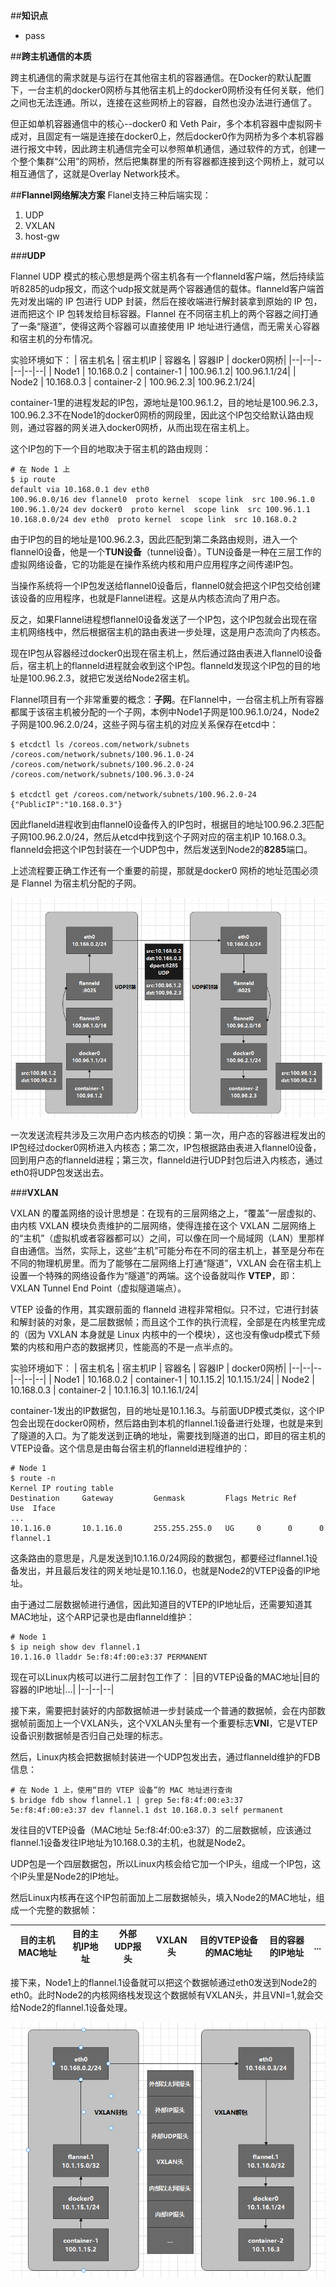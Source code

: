 ##**知识点**
- pass

##**跨主机通信的本质**

跨主机通信的需求就是与运行在其他宿主机的容器通信。在Docker的默认配置下，一台主机的docker0网桥与其他宿主机上的docker0网桥没有任何关联，他们之间也无法连通。所以，连接在这些网桥上的容器，自然也没办法进行通信了。

但正如单机容器通信中的核心--docker0 和 Veth Pair，多个本机容器中虚拟网卡成对，且固定有一端是连接在docker0上，然后docker0作为网桥为多个本机容器进行报文中转，因此跨主机通信完全可以参照单机通信，通过软件的方式，创建一个整个集群“公用”的网桥，然后把集群里的所有容器都连接到这个网桥上，就可以相互通信了，这就是Overlay Network技术。

##**Flannel网络解决方案**
Flanel支持三种后端实现：
1. UDP
2. VXLAN
3. host-gw

###**UDP**

Flannel UDP 模式的核心思想是两个宿主机各有一个flanneld客户端，然后持续监听8285的udp报文，而这个udp报文就是两个容器通信的载体。flanneld客户端首先对发出端的 IP 包进行 UDP 封装，然后在接收端进行解封装拿到原始的 IP 包，进而把这个 IP 包转发给目标容器。Flannel 在不同宿主机上的两个容器之间打通了一条“隧道”，使得这两个容器可以直接使用 IP 地址进行通信，而无需关心容器和宿主机的分布情况。

实验环境如下：
| 宿主机名 | 宿主机IP | 容器名 | 容器IP | docker0网桥|
|--|--|--|--|--|--|
| Node1 | 10.168.0.2 | container-1 | 100.96.1.2| 100.96.1.1/24|
| Node2 | 10.168.0.3 | container-2 | 100.96.2.3| 100.96.2.1/24|

container-1里的进程发起的IP包，源地址是100.96.1.2，目的地址是100.96.2.3，100.96.2.3不在Node1的docker0网桥的网段里，因此这个IP包交给默认路由规则，通过容器的网关进入docker0网桥，从而出现在宿主机上。

这个IP包的下一个目的地取决于宿主机的路由规则：
```
# 在 Node 1 上
$ ip route
default via 10.168.0.1 dev eth0
100.96.0.0/16 dev flannel0  proto kernel  scope link  src 100.96.1.0
100.96.1.0/24 dev docker0  proto kernel  scope link  src 100.96.1.1
10.168.0.0/24 dev eth0  proto kernel  scope link  src 10.168.0.2
```

由于IP包的目的地址是100.96.2.3，因此匹配到第二条路由规则，进入一个flannel0设备，他是一个**TUN设备**（tunnel设备）。TUN设备是一种在三层工作的虚拟网络设备，它的功能是在操作系统内核和用户应用程序之间传递IP包。

当操作系统将一个IP包发送给flannel0设备后，flannel0就会把这个IP包交给创建该设备的应用程序，也就是Flannel进程。这是从内核态流向了用户态。

反之，如果Flannel进程想flannel0设备发送了一个IP包，这个IP包就会出现在宿主机网络栈中，然后根据宿主机的路由表进一步处理，这是用户态流向了内核态。

现在IP包从容器经过docker0出现在宿主机上，然后通过路由表进入flannel0设备后，宿主机上的flanneld进程就会收到这个IP包。flanneld发现这个IP包的目的地址是100.96.2.3，就把它发送给Node2宿主机。

Flannel项目有一个非常重要的概念：**子网**。在Flannel中，一台宿主机上所有容器都属于该宿主机被分配的一个子网，本例中Node1子网是100.96.1.0/24，Node2子网是100.96.2.0/24，这些子网与宿主机的对应关系保存在etcd中：
```
$ etcdctl ls /coreos.com/network/subnets
/coreos.com/network/subnets/100.96.1.0-24
/coreos.com/network/subnets/100.96.2.0-24
/coreos.com/network/subnets/100.96.3.0-24

$ etcdctl get /coreos.com/network/subnets/100.96.2.0-24
{"PublicIP":"10.168.0.3"}
```

因此flaneld进程收到由flannel0设备传入的IP包时，根据目的地址100.96.2.3匹配子网100.96.2.0/24，然后从etcd中找到这个子网对应的宿主机IP 10.168.0.3。flanneld会把这个IP包封装在一个UDP包中，然后发送到Node2的**8285**端口。

上述流程要正确工作还有一个重要的前提，那就是docker0 网桥的地址范围必须是 Flannel 为宿主机分配的子网。

![UDP](./images/UDP.png)

一次发送流程共涉及三次用户态内核态的切换：第一次，用户态的容器进程发出的IP包经过docker0网桥进入内核态；第二次，IP包根据路由表进入flannel0设备，回到用户态的flanneld进程；第三次，flanneld进行UDP封包后进入内核态，通过eth0将UDP包发送出去。

###**VXLAN**

VXLAN 的覆盖网络的设计思想是：在现有的三层网络之上，“覆盖”一层虚拟的、由内核 VXLAN 模块负责维护的二层网络，使得连接在这个 VXLAN 二层网络上的“主机”（虚拟机或者容器都可以）之间，可以像在同一个局域网（LAN）里那样自由通信。当然，实际上，这些“主机”可能分布在不同的宿主机上，甚至是分布在不同的物理机房里。而为了能够在二层网络上打通“隧道”，VXLAN 会在宿主机上设置一个特殊的网络设备作为“隧道”的两端。这个设备就叫作 **VTEP**，即：VXLAN Tunnel End Point（虚拟隧道端点）。

VTEP 设备的作用，其实跟前面的 flanneld 进程非常相似。只不过，它进行封装和解封装的对象，是二层数据帧；而且这个工作的执行流程，全部是在内核里完成的（因为 VXLAN 本身就是 Linux 内核中的一个模块），这也没有像udp模式下频繁的内核和用户态的数据拷贝，性能高的不是一点半点的。

实验环境如下：
| 宿主机名 | 宿主机IP | 容器名 | 容器IP | docker0网桥|
|--|--|--|--|--|--|
| Node1 | 10.168.0.2 | container-1 | 10.1.15.2| 10.1.15.1/24|
| Node2 | 10.168.0.3 | container-2 | 10.1.16.3| 10.1.16.1/24|

container-1发出的IP数据包，目的地址是10.1.16.3。与前面UDP模式类似，这个IP包会出现在docker0网桥，然后路由到本机的flannel.1设备进行处理，也就是来到了隧道的入口。为了能发送到正确的地址，需要找到隧道的出口，即目的宿主机的VTEP设备。这个信息是由每台宿主机的flanneld进程维护的：

```
# Node 1
$ route -n
Kernel IP routing table
Destination     Gateway         Genmask         Flags Metric Ref    Use  Iface
...
10.1.16.0       10.1.16.0       255.255.255.0   UG     0      0      0   flannel.1
```

这条路由的意思是，凡是发送到10.1.16.0/24网段的数据包，都要经过flannel.1设备发出，并且最后发往的网关地址是10.1.16.0，也就是Node2的VTEP设备的IP地址。

由于通过二层数据帧进行通信，因此知道目的VTEP的IP地址后，还需要知道其MAC地址，这个ARP记录也是由flanneld维护：

```
# Node 1
$ ip neigh show dev flannel.1
10.1.16.0 lladdr 5e:f8:4f:00:e3:37 PERMANENT
```

现在可以Linux内核可以进行二层封包工作了：
|目的VTEP设备的MAC地址|目的容器的IP地址|...|
|--|--|--|

接下来，需要把封装好的内部数据帧进一步封装成一个普通的数据帧，会在内部数据帧前面加上一个VXLAN头，这个VXLAN头里有一个重要标志**VNI**，它是VTEP设备识别数据帧是否归自己处理的标志。

然后，Linux内核会把数据帧封装进一个UDP包发出去，通过flanneld维护的FDB信息：

```
# 在 Node 1 上，使用“目的 VTEP 设备”的 MAC 地址进行查询
$ bridge fdb show flannel.1 | grep 5e:f8:4f:00:e3:37
5e:f8:4f:00:e3:37 dev flannel.1 dst 10.168.0.3 self permanent
```

发往目的VTEP设备（MAC地址 5e:f8:4f:00:e3:37）的二层数据帧，应该通过flannel.1设备发往IP地址为10.168.0.3的主机，也就是Node2。

UDP包是一个四层数据包，所以Linux内核会给它加一个IP头，组成一个IP包，这个IP头里是Node2的IP地址。

然后Linux内核再在这个IP包前面加上二层数据帧头，填入Node2的MAC地址，组成一个完整的数据帧：

|目的主机MAC地址|目的主机IP地址|外部UDP报头|VXLAN头|目的VTEP设备的MAC地址|目的容器的IP地址|...|
|--|--|--|--|--|--|--|

接下来，Node1上的flannel.1设备就可以把这个数据帧通过eth0发送到Node2的eth0。此时Node2的内核网络栈发现这个数据帧有VXLAN头，并且VNI=1,就会交给Node2的flannel.1设备处理。

![VXLAN](./images/VXLAN流程.png)